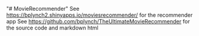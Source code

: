 "# MovieRecommender"
See https://bplynch2.shinyapps.io/moviesrecommender/ for the recommender app
See https://github.com/bplynch/TheUltimateMovieRecommender for the source code and markdown html